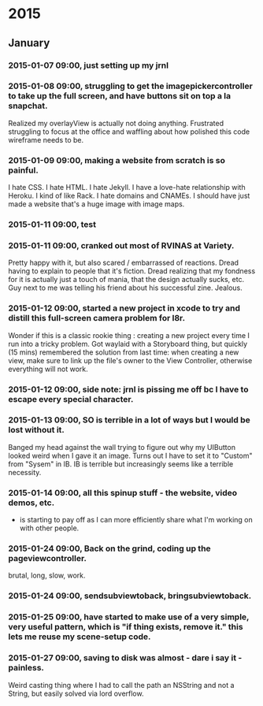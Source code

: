 2015
====

January
-------

### 2015-01-07 09:00, just setting up my jrnl 


 

### 2015-01-08 09:00, struggling to get the imagepickercontroller to take up the full screen, and have buttons sit on top a la snapchat. 

Realized my overlayView is actually not doing anything. Frustrated struggling to focus at the office and waffling about how polished this code wireframe needs to be.

 

### 2015-01-09 09:00, making a website from scratch is so painful. 

I hate CSS. I hate HTML. I hate Jekyll. I have a love-hate relationship with Heroku. I kind of like Rack. I hate domains and CNAMEs. I should have just made a website that's a huge image with image maps.
>

 

### 2015-01-11 09:00, test 


 

### 2015-01-11 09:00, cranked out most of RVINAS at Variety. 

Pretty happy with it, but also scared / embarrassed of reactions. Dread having to explain to people that it's fiction. Dread realizing that my fondness for it is actually just a touch of mania, that the design actually sucks, etc. Guy next to me was telling his friend about his successful zine. Jealous.

 

### 2015-01-12 09:00, started a new project in xcode to try and distill this full-screen camera problem for l8r. 

Wonder if this is a classic rookie thing : creating a new project every time I run into a tricky problem. Got waylaid with a Storyboard thing, but quickly (15 mins) remembered the solution from last time: when creating a new view, make sure to link up the file's owner to the View Controller, otherwise everything will not work.

 

### 2015-01-12 09:00, side note: jrnl is pissing me off bc I have to escape every special character. 


 

### 2015-01-13 09:00, SO is terrible in a lot of ways but I would be lost without it. 

Banged my head against the wall trying to figure out why my UIButton looked weird when I gave it an image. Turns out I have to set it to "Custom" from "Sysem" in IB. IB is terrible but increasingly seems like a terrible necessity.

 

### 2015-01-14 09:00, all this spinup stuff - the website, video demos, etc. 

- is starting to pay off as I can more efficiently share what I'm working on with other people.

 

### 2015-01-24 09:00, Back on the grind, coding up the pageviewcontroller. 

brutal, long, slow, work.

 

### 2015-01-24 09:00, sendsubviewtoback, bringsubviewtoback. 

 

### 2015-01-25 09:00, have started to make use of a very simple, very useful pattern, which is "if thing exists, remove it." this lets me reuse my scene-setup code. 


 

### 2015-01-27 09:00, saving to disk was almost - dare i say it - painless. 

Weird casting thing where I had to call the path an NSString and not a String, but easily solved via lord overflow.
 
